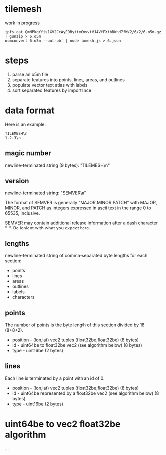 # tilemesh

work in progress

```
ipfs cat QmNPkqYfis1XV2CcAyE9ByttxGnvvtVJ4VfFXtbBWnd7fW/2/6/2/6.o5m.gz | gunzip > 6.o5m
osmconvert 6.o5m --out-pbf | node tomesh.js > 6.json
```

# steps

1. parse an o5m file
2. separate features into points, lines, areas, and outlines
3. populate vector text atlas with labels
4. sort separated features by importance

# data format

Here is an example:

```
TILEMESH\n
1.2.3\n
```

## magic number

newline-terminated string (9 bytes): "TILEMESH\n"

## version

newline-terminated string: "SEMVER\n"

The format of SEMVER is generally "MAJOR.MINOR.PATCH" with MAJOR, MINOR, and
PATCH as integers expressed in ascii text in the range 0 to 65535, inclusive.

SEMVER may contain additional release information after a dash character "-".
Be lenient with what you expect here.

## lengths

newline-terminated string of comma-separated byte lengths for each section:

* points
* lines
* areas
* outlines
* labels
* characters

## points

The number of points is the byte length of this section divided by 18 (8+8+2).

* position - (lon,lat) vec2 tuples (float32be,float32be) (8 bytes)
* id - uint64be to float32be vec2 (see algorithm below) (8 bytes)
* type - uint16be (2 bytes)

## lines

Each line is terminated by a point with an id of 0.

* position - (lon,lat) vec2 tuples (float32be,float32be) (8 bytes)
* id - uint64be represented by a float32be vec2 (see algorithm below) (8 bytes)
* type - uint16be (2 bytes)

# uint64be to vec2 float32be algorithm

...

